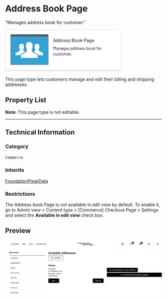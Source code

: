 # Address Book Page
"Manages address book for customer."

![Address book page](Screenshots/Address%20Book%20Page%20-%20icon.png)

This page type lets customers manage and edit their billing and shipping addresses.


## Property List
**Note**: This page type is not editable. <!--The following property list includes properties that are unique to this content type. For a list of global properties, view our [*Common Page  Properties*](../../Common%20Page%20Properties.md) list.-->

<!--Display Name *(Name in code)* | Type | Property Description
--------------|------|---------------
**Main body** *(`MainBody`)* | XhtmlString | Provides an rich-text area for entering formatted content.
**Main content area** *(`MainContentArea`)* | ContentArea | Provides a configurable drag-and-drop interface for placing media, blocks, or other content onto the page.
**MetaContentType** *(`Content Type`)* | LongString(>255) | Available in the Metadata tab
**Industry** *(`Industry`)* | LongString(>255) | Available in the Metadata tab
**AuthorMetaData** *(`Author`)* | LongString(>255) | Available in the Metadata tab
-->

** **

<!--![Address book page](Screenshots/Address%20Book%20Page%20-%20Content%20tab.png)-->

## Technical Information

### Category
`Commerce`

### Inherits
[FoundationPageData](../../Foundation.Cms/Page%20Types/Foundation%20Page%20Data.md)

### Restrictions
The Address book Page is not available in edit view by default. To enable it, go to Admin view > Content type > [Commerce] Checkout Page > Settings and select the **Available in edit view** check box.

## Preview
![Address book page](Screenshots/Address%20Book%20Page%20-%20Preview.png)
